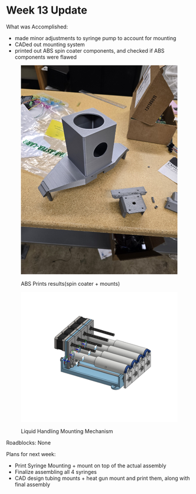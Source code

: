 # Week 13 Update

What was Accomplished:

* made minor adjustments to syringe pump to account for mounting
* CADed out mounting system
* printed out ABS spin coater components, and checked if ABS components were flawed

<figure><img src="../../../.gitbook/assets/20250415_185546.jpg" alt=""><figcaption><p>ABS Prints results(spin coater + mounts)</p></figcaption></figure>

<figure><img src="../../../.gitbook/assets/Screenshot 2025-04-20 225747.png" alt=""><figcaption><p>Liquid Handling Mounting Mechanism</p></figcaption></figure>

Roadblocks: None

Plans for next week:

* Print Syringe Mounting + mount on top of the actual assembly
* Finalize assembling all 4 syringes
* CAD design tubing mounts + heat gun mount and print them, along with final assembly
